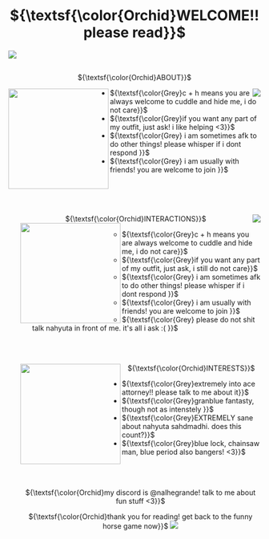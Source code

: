 ## <h1 align="center"> ${\textsf{\color{Orchid}WELCOME!! please read}}$  </h1>
<p align="center"></p>
<p align="center"></p>
  <img align="center" img src="https://64.media.tumblr.com/0a6c0ff59af5fad1deddf81a6831edf6/tumblr_inline_ov8n8eT4uR1v5emqg_400.gifv" />

## 
<p align="center"> ${\textsf{\color{Orchid}ABOUT}}$</p>

<img align="left" src="https://i.pinimg.com/736x/e6/41/f1/e641f1d881badd842d07c486b21d649a.jpg" width="200" height="200">
<img align="right" src="https://preview.redd.it/orchestra-hall-artworks-from-the-official-site-v0-u2axqv9mgnpb1.png?width=129&format=png&auto=webp&s=470f8f119505621bfcedaa7401b7dd0900ed4bd8">
<p align="center">
<ul aling="center">
<li> ${\textsf{\color{Grey}c + h means you are always welcome to cuddle and hide me, i do not care}}$</li>
<li> ${\textsf{\color{Grey}if you want any part of my outfit, just ask! i like helping <3}}$</li>
<li>${\textsf{\color{Grey} i am sometimes afk to do other things! please whisper if i dont respond }}$</li>
<li> ${\textsf{\color{Grey} i am usually with friends! you are welcome to join }}$</li> 

<br clear="right"/>
<br clear="right"/>
<br clear="left"/>

## 
<p align="center"> ${\textsf{\color{Orchid}INTERACTIONS}}$
<img align="right" src="https://preview.redd.it/orchestra-hall-artworks-from-the-official-site-v0-vnunrebmgnpb1.png?width=104&format=png&auto=webp&s=6c24510012b00b8d7d758ac0934f674a9dd43d46">
<img align="left" src="https://static.wikia.nocookie.net/aceattorneytwitterrp/images/0/09/BOOMER%21%21%21.jpg/revision/latest?cb=20190606185536" width="200" height="200">
  
<ul>
<li> ${\textsf{\color{Grey}c + h means you are always welcome to cuddle and hide me, i do not care}}$</li>
<li> ${\textsf{\color{Grey}if you want any part of my outfit, just ask, i still do not care}}$</li>
<li>${\textsf{\color{Grey} i am sometimes afk to do other things! please whisper if i dont respond }}$</li>
<li> ${\textsf{\color{Grey} i am usually with friends! you are welcome to join }}$</li>
<li> ${\textsf{\color{Grey} please do not shit talk nahyuta in front of me. it's all i ask :( }}$</li>
</ul>
  <br clear="left"/>
  <br clear="right"/>
</p>

## 
<p align="center"> ${\textsf{\color{Orchid}INTERESTS}}$

<img align="left" src="https://preview.redd.it/wz7r3lm5x9p91.jpg?width=640&crop=smart&auto=webp&s=2883bc788974106cb219ad470b072cd338a23d52" width="200" height="200">

<li>${\textsf{\color{Grey}extremely into ace attorney!! please talk to me about it}}$</li>
<li>${\textsf{\color{Grey}granblue fantasty, though not as intenstely }}$</li>
<li>${\textsf{\color{Grey}EXTREMELY sane about nahyuta sahdmadhi. does this count?}}$</li>
<li>${\textsf{\color{Grey}blue lock, chainsaw man, blue period also bangers! <3}}$</li>
<br clear="right"/>
<br clear="left"/>

##
<p align="center"> ${\textsf{\color{Orchid}my discord is @nalhegrande! talk to me about fun stuff <3}}$
<p align="center"> ${\textsf{\color{Orchid}thank you for reading! get back to the funny horse game now}}$
<img src="https://64.media.tumblr.com/f6c81768c54e626c3ba1ba4fd5f194a0/05ca8367a2c37738-25/s1280x1920/f04cd648c9c2e84b6ef333019eda7dabea822028.png"> 
